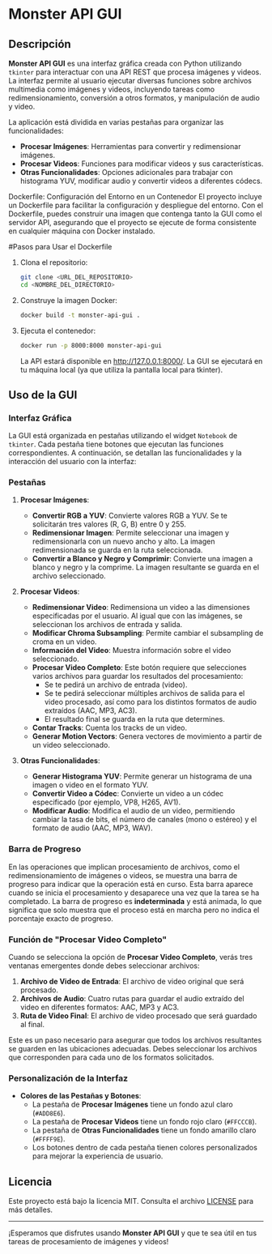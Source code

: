 
# Monster API GUI

## Descripción

**Monster API GUI** es una interfaz gráfica creada con Python utilizando `tkinter` para interactuar con una API REST que procesa imágenes y videos. La interfaz permite al usuario ejecutar diversas funciones sobre archivos multimedia como imágenes y videos, incluyendo tareas como redimensionamiento, conversión a otros formatos, y manipulación de audio y video.

La aplicación está dividida en varias pestañas para organizar las funcionalidades:
- **Procesar Imágenes**: Herramientas para convertir y redimensionar imágenes.
- **Procesar Videos**: Funciones para modificar videos y sus características.
- **Otras Funcionalidades**: Opciones adicionales para trabajar con histograma YUV, modificar audio y convertir videos a diferentes códecs.

Dockerfile: Configuración del Entorno en un Contenedor
El proyecto incluye un Dockerfile para facilitar la configuración y despliegue del entorno. Con el Dockerfile, puedes construir una imagen que contenga tanto la GUI como el servidor API, asegurando que el proyecto se ejecute de forma consistente en cualquier máquina con Docker instalado.

#Pasos para Usar el Dockerfile
1. Clona el repositorio:

   ```bash
   git clone <URL_DEL_REPOSITORIO>
   cd <NOMBRE_DEL_DIRECTORIO>
   ```
2. Construye la imagen Docker:

   ```bash
   docker build -t monster-api-gui .
   ```
3. Ejecuta el contenedor:
   ```bash
   docker run -p 8000:8000 monster-api-gui
   ```
   La API estará disponible en http://127.0.0.1:8000/.
   La GUI se ejecutará en tu máquina local (ya que utiliza la pantalla local para tkinter).
   
## Uso de la GUI

### Interfaz Gráfica

La GUI está organizada en pestañas utilizando el widget `Notebook` de `tkinter`. Cada pestaña tiene botones que ejecutan las funciones correspondientes. A continuación, se detallan las funcionalidades y la interacción del usuario con la interfaz:

### Pestañas

1. **Procesar Imágenes**:
    - **Convertir RGB a YUV**: Convierte valores RGB a YUV. Se te solicitarán tres valores (R, G, B) entre 0 y 255.
    - **Redimensionar Imagen**: Permite seleccionar una imagen y redimensionarla con un nuevo ancho y alto. La imagen redimensionada se guarda en la ruta seleccionada.
    - **Convertir a Blanco y Negro y Comprimir**: Convierte una imagen a blanco y negro y la comprime. La imagen resultante se guarda en el archivo seleccionado.

2. **Procesar Videos**:
    - **Redimensionar Video**: Redimensiona un video a las dimensiones especificadas por el usuario. Al igual que con las imágenes, se seleccionan los archivos de entrada y salida.
    - **Modificar Chroma Subsampling**: Permite cambiar el subsampling de croma en un video.
    - **Información del Video**: Muestra información sobre el video seleccionado.
    - **Procesar Video Completo**: Este botón requiere que selecciones varios archivos para guardar los resultados del procesamiento:
        - Se te pedirá un archivo de entrada (video).
        - Se te pedirá seleccionar múltiples archivos de salida para el video procesado, así como para los distintos formatos de audio extraídos (AAC, MP3, AC3).
        - El resultado final se guarda en la ruta que determines.
    - **Contar Tracks**: Cuenta los tracks de un video.
    - **Generar Motion Vectors**: Genera vectores de movimiento a partir de un video seleccionado.

3. **Otras Funcionalidades**:
    - **Generar Histograma YUV**: Permite generar un histograma de una imagen o video en el formato YUV.
    - **Convertir Video a Códec**: Convierte un video a un códec especificado (por ejemplo, VP8, H265, AV1).
    - **Modificar Audio**: Modifica el audio de un video, permitiendo cambiar la tasa de bits, el número de canales (mono o estéreo) y el formato de audio (AAC, MP3, WAV).

### Barra de Progreso

En las operaciones que implican procesamiento de archivos, como el redimensionamiento de imágenes o videos, se muestra una barra de progreso para indicar que la operación está en curso. Esta barra aparece cuando se inicia el procesamiento y desaparece una vez que la tarea se ha completado. La barra de progreso es **indeterminada** y está animada, lo que significa que solo muestra que el proceso está en marcha pero no indica el porcentaje exacto de progreso.

### Función de "Procesar Video Completo"

Cuando se selecciona la opción de **Procesar Video Completo**, verás tres ventanas emergentes donde debes seleccionar archivos:
1. **Archivo de Video de Entrada**: El archivo de video original que será procesado.
2. **Archivos de Audio**: Cuatro rutas para guardar el audio extraído del video en diferentes formatos: AAC, MP3 y AC3.
3. **Ruta de Video Final**: El archivo de video procesado que será guardado al final.

Este es un paso necesario para asegurar que todos los archivos resultantes se guarden en las ubicaciones adecuadas. Debes seleccionar los archivos que corresponden para cada uno de los formatos solicitados.

### Personalización de la Interfaz

- **Colores de las Pestañas y Botones**: 
    - La pestaña de **Procesar Imágenes** tiene un fondo azul claro (`#ADD8E6`).
    - La pestaña de **Procesar Videos** tiene un fondo rojo claro (`#FFCCCB`).
    - La pestaña de **Otras Funcionalidades** tiene un fondo amarillo claro (`#FFFF9E`).
    - Los botones dentro de cada pestaña tienen colores personalizados para mejorar la experiencia de usuario.


## Licencia

Este proyecto está bajo la licencia MIT. Consulta el archivo [LICENSE](LICENSE) para más detalles.

---

¡Esperamos que disfrutes usando **Monster API GUI** y que te sea útil en tus tareas de procesamiento de imágenes y videos!
